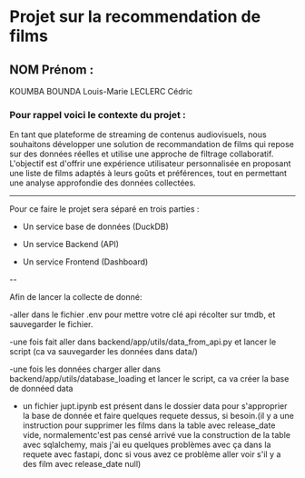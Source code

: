 # Projet sur la recommendation de films

## NOM Prénom :

KOUMBA BOUNDA Louis-Marie
LECLERC Cédric

### **Pour rappel voici le contexte du projet :** 
En tant que plateforme de streaming de contenus audiovisuels, nous souhaitons développer une solution de recommandation de films qui repose sur des données réelles et utilise une approche de filtrage collaboratif. L'objectif est d'offrir une expérience utilisateur personnalisée en proposant une liste de films adaptés à leurs goûts et préférences, tout en permettant une analyse approfondie des données collectées.

---

Pour ce faire le projet sera séparé en trois parties :

- Un service base de données (DuckDB)

- Un service Backend (API)

- Un service Frontend (Dashboard)

--

Afin de lancer la collecte de donné:

-aller dans le fichier .env pour mettre votre clé api récolter sur tmdb, et sauvegarder le fichier.

-une fois fait aller dans backend/app/utils/data_from_api.py et lancer le script (ca va sauvegarder les données dans data/)

-une fois les données charger aller dans backend/app/utils/database_loading et lancer le script, ca va créer la base de donnéed data 

- un fichier jupt.ipynb est présent dans le dossier data pour s'approprier la base de donnée et faire quelques requete dessus, si besoin.(il y a une instruction pour supprimer les films dans la table  avec release_date vide, normalementc'est pas censé arrivé vue la construction de la table avec sqlalchemy, mais j'ai eu quelques problèmes avec ça dans la requete avec fastapi, donc si vous avez ce problème aller voir s'il y a des film avec release_date null)
